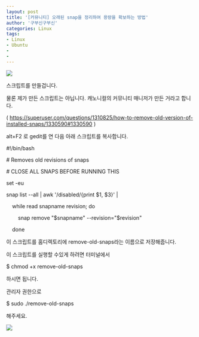 ```yaml
---
layout: post
title: '[커뮤니티] 오래된 snap을 정리하여 용량을 확보하는 방법'
author: '구부신구부신'
categories: Linux
tags:
- Linux
- Ubuntu
-
-
---
```



<script> location.href='https://cafe.naver.com/develoid/863451' ; </script>

<p><img src="https://dthumb-phinf.pstatic.net/?src=%22https%3A%2F%2Fcafeptthumb-phinf.pstatic.net%2FMjAxOTA0MTJfMjIw%2FMDAxNTU1MDc1ODI1NzE4.VyMRd4l8UxIf83Kzn1d6pzi7tfkSNkFmf5zcvOxPJ7sg.Dd0hLipQgJVjr20iOqhYTj_TjKJDTwOxNN5_O2asW9Mg.PNG.searphiel9%2F%25EB%2594%2594%25EB%25B2%25A8_%25EA%25B2%258C%25EC%258B%259C%25EA%25B8%2580.png%3Ftype%3Dw740%22&amp;type=cafe_wa740"></p>
<p>스크립트를 만들겁니다.&nbsp;</p>
<p>물론 제가 만든 스크립트는 아닙니다. 캐노니컬의 커뮤니티 매니저가 만든 거라고 합니다.&nbsp;</p>
<p>(&nbsp;<a href="https://superuser.com/questions/1310825/how-to-remove-old-version-of-installed-snaps/1330590#1330590">https://superuser.com/questions/1310825/how-to-remove-old-version-of-installed-snaps/1330590#1330590</a>&nbsp;)</p>
<p>alt+F2 로 gedit를 연 다음 아래 스크립트를 복사합니다.&nbsp;</p>
<p>#!/bin/bash</p>
<p># Removes old revisions of snaps</p>
<p># CLOSE ALL SNAPS BEFORE RUNNING THIS</p>
<p>set -eu</p>
<p>snap list --all | awk '/disabled/{print $1, $3}' |</p>
<p>&nbsp; &nbsp; while read snapname revision; do</p>
<p>&nbsp; &nbsp; &nbsp; &nbsp; snap remove "$snapname" --revision="$revision"</p>
<p>&nbsp; &nbsp; done</p>
<p>이 스크립트를 홈디렉토리에&nbsp;remove-old-snaps라는 이름으로 저장해줍니다.&nbsp;</p>
<p>이 스크립트를 실행할 수있게 하려면 터미널에서&nbsp;</p>
<p>$&nbsp;chmod +x remove-old-snaps</p>
<p>하시면 됩니다.&nbsp;</p>
<p>관리자 권한으로&nbsp;</p>
<p>$&nbsp;sudo ./remove-old-snaps</p>
<p>해주세요.&nbsp;</p>
<p><img src="https://cafeptthumb-phinf.pstatic.net/MjAxOTA0MTJfMjA5/MDAxNTU1MDgwNjgxMTU4.sAcjg_ODoFQpTrUoXR9OCm2Nqa92fi6afOERjdB703wg.2asJ9oUSHpzFN4AHj2d_w0FGxajQQj-f_yMuXSUWb8cg.PNG.dominant4u/%EC%8A%A4%ED%81%AC%EB%A6%B0%EC%83%B7%2C_2019-04-12_23-51-11.png?type=w740"></p>
</p>
